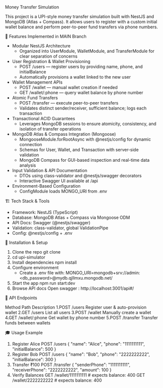  Money Transfer Simulation

This project is a UPI-style money transfer simulation built with NestJS and MongoDB (Atlas + Compass). It allows users to register with a custom initial wallet balance and perform peer-to-peer fund transfers via phone numbers.

🔧 Features Implemented in MAIN Branch
* Modular NestJS Architecture
    * Organized into UserModule, WalletModule, and TransferModule for clear separation of concerns
* User Registration & Wallet Provisioning
    * POST /users — register users by providing name, phone, and initialBalance
    * Automatically provisions a wallet linked to the new user
* Wallet Management APIs
    * POST /wallet — manual wallet creation if needed
    * GET /wallet/:phone — query wallet balance by phone number
* Atomic Fund Transfers
    * POST /transfer — execute peer-to-peer transfers
    * Validates distinct sender/receiver, sufficient balance; logs each transaction
* Transactional ACID Guarantees
    * Leverages MongoDB sessions to ensure atomicity, consistency, and isolation of transfer operations
* MongoDB Atlas & Compass Integration (Mongoose)
    * MongooseModule.forRootAsync with @nestjs/config for dynamic connection
    * Schemas for User, Wallet, and Transaction with server-side validation
    * MongoDB Compass for GUI-based inspection and real-time data analysis
* Input Validation & API Documentation
    * DTOs using class-validator and @nestjs/swagger decorators
    * Interactive Swagger UI available at /api
* Environment-Based Configuration
    * ConfigModule loads MONGO_URI from .env

🏗️ Tech Stack & Tools
* Framework: NestJS (TypeScript)
* Database: MongoDB Atlas + Compass via Mongoose ODM
* API Docs: Swagger (@nestjs/swagger)
* Validation: class-validator, global ValidationPipe
* Config: @nestjs/config + .env

🚀 Installation & Setup
1. Clone the repo git clone <repo-url>
2. cd upi-simulator
3. Install dependencies npm install
4. Configure environment
    * Create a .env file with: MONGO_URI=mongodb+srv://admin:<db_password>@mydb.qjllmxu.mongodb.net/
5. Start the app npm run start:dev
6. Browse API docs Open swagger : http://localhost:3001/api#/
  

📜 API Endpoints

Method	Path	Description
1.POST	/users	Register user & auto-provision wallet
2.GET	/users	List all users
3.POST	/wallet	Manually create a wallet
4.GET	/wallet/:phone	Get wallet by phone number
5.POST	/transfer	Transfer funds between wallets

🎓 Usage Example
1. Register Alice POST /users
 { "name": "Alice", "phone": "1111111111", "initialBalance": 500 }
2. Register Bob POST /users
   { "name": "Bob", "phone": "2222222222", "initialBalance": 300 }
3. Transfer ₹100 POST /transfer
  { "senderPhone": "1111111111", "receiverPhone": "2222222222", "amount": 100 }
4. Verify Balances
GET /wallet/1111111111  # expects balance: 400
GET /wallet/2222222222  # expects balance: 400
